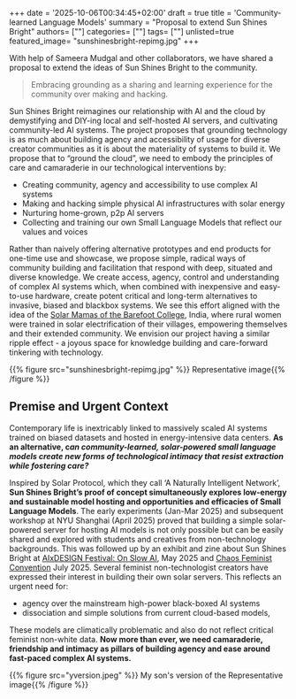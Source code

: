 +++
date = '2025-10-06T00:34:45+02:00'
draft = true
title = 'Community-learned Language Models'
summary = "Proposal to extend Sun Shines Bright"
authors= [""]
categories= [""]
tags= [""]
unlisted=true
featured_image= "sunshinesbright-repimg.jpg"
+++

With help of Sameera Mudgal and other collaborators, we have shared a proposal to extend the ideas of Sun Shines Bright to the community.

> Embracing grounding as a sharing and learning experience for the community over making and hacking.

Sun Shines Bright reimagines our relationship with AI and the cloud by demystifying and DIY-ing local and self-hosted AI servers, and cultivating community-led AI systems. The project proposes that grounding technology is as much about building agency and accessibility of usage for diverse creator communities as it is about the materiality of systems to build it. We propose that to “ground the cloud”, we need to embody the principles of care and camaraderie in our technological interventions by:

- Creating community, agency and accessibility to use complex AI systems
- Making and hacking simple physical AI infrastructures with solar energy
- Nurturing home-grown, p2p AI servers
- Collecting and training our own Small Language Models that reflect our values and voices

Rather than naively offering alternative prototypes and end products for one-time use and showcase, we propose simple, radical ways of community building and facilitation that respond with deep, situated and diverse knowledge. We create access, agency, control and understanding of complex AI systems which, when combined with inexpensive and easy-to-use hardware, create potent critical and long-term alternatives to invasive, biased and blackbox systems. We see this effort aligned with the idea of the [Solar Mamas of the Barefoot College](https://www.youtube.com/watch?v=wm87B1QX8rQ), India, where rural women were trained in solar electrification of their villages, empowering themselves and their extended community. We envision our project having a similar ripple effect \- a joyous space for knowledge building and care-forward tinkering with technology.

{{% figure src="sunshinesbright-repimg.jpg" %}} Representative image{{% /figure %}}



## Premise and Urgent Context

Contemporary life is inextricably linked to massively scaled AI systems trained on biased datasets and hosted in energy-intensive data centers. **As an alternative, c*an community-learned, solar-powered small language models create new forms of technological intimacy that resist extraction while fostering care?***

Inspired by Solar Protocol, which they call ‘A Naturally Intelligent Network’, **Sun Shines Bright’s proof of concept simultaneously explores low-energy and sustainable model hosting and opportunities and efficacies of Small Language Models**. The early experiments (Jan-Mar 2025\)  and subsequent workshop at NYU Shanghai (April 2025\) proved that building a simple solar-powered server for hosting AI models is not only possible but can be easily shared and explored with students and creatives from non-technology backgrounds. This was followed up by an exhibit and zine about Sun Shines Bright at [AIxDESIGN Festival: On Slow AI](https://aixdesign.co/festival), May 2025 and [Chaos Feminist Convention](https://pretalx.c3voc.de/chaos-feminist-convention-2025/talk/PZTMPX/) July 2025\. Several feminist non-technologist creators have expressed their interest in building their own solar servers. This reflects an urgent need for:

- agency over the mainstream high-power black-boxed AI systems
- dissociation and simple solutions from current cloud-based models,

These models are climatically problematic and also do not reflect critical feminist non-white data. **Now more than ever, we need camaraderie, friendship and intimacy as pillars of building agency and ease around fast-paced complex AI systems.**

{{% figure src="yversion.jpeg" %}} My son's version of the Representative image{{% /figure %}}

